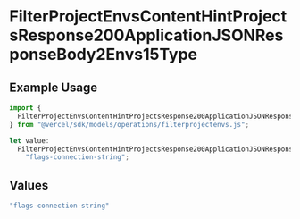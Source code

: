 # FilterProjectEnvsContentHintProjectsResponse200ApplicationJSONResponseBody2Envs15Type

## Example Usage

```typescript
import {
  FilterProjectEnvsContentHintProjectsResponse200ApplicationJSONResponseBody2Envs15Type,
} from "@vercel/sdk/models/operations/filterprojectenvs.js";

let value:
  FilterProjectEnvsContentHintProjectsResponse200ApplicationJSONResponseBody2Envs15Type =
    "flags-connection-string";
```

## Values

```typescript
"flags-connection-string"
```